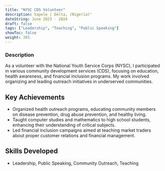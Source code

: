 ```yaml
---
title: "NYSC CDS Volunteer"
description: Sapele | Delta, (Nigeria)"
dateString: June 2023 - 2024
draft: false
tags: ["Leadership", "Teaching", "Public Speaking"]
showToc: false
weight: 303
--- 
```


### Description

As a volunteer with the National Youth Service Corps (NYSC), I participated in various community development services (CDS), focusing on education, health awareness, and financial inclusion programs. My work involved organizing and leading outreach initiatives in underserved communities.

## Key Achievements
- Organized health outreach programs, educating community members on disease prevention, drug abuse prevention, and healthy living.
- Taught computer studies and mathematics to high school students, enhancing their understanding of critical subjects.
- Led financial inclusion campaigns aimed at teaching market traders about proper customer relations and financial management.

## Skills Developed
- Leadership, Public Speaking, Community Outreach, Teaching


